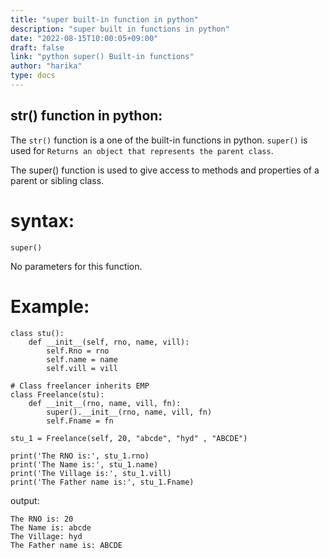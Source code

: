 ```yaml
---
title: "super built-in function in python"
description: "super built in functions in python"
date: "2022-08-15T10:00:05+09:00"
draft: false
link: "python super() Built-in functions"
author: "harika"
type: docs
---
```


## str() function in python:

The `str()` function is a one of the built-in functions in python.
`super()` is used for `Returns an object that represents the parent class`.

The super() function is used to give access to methods and properties of a parent or sibling class.

# syntax:
```
super() 
```
No parameters for this function.

# Example:
```
class stu():
    def __init__(self, rno, name, vill):
        self.Rno = rno
        self.name = name
        self.vill = vill
 
# Class freelancer inherits EMP
class Freelance(stu):
    def __init__(rno, name, vill, fn):
        super().__init__(rno, name, vill, fn)
        self.Fname = fn
 
stu_1 = Freelance(self, 20, "abcde", "hyd" , "ABCDE")

print('The RNO is:', stu_1.rno)
print('The Name is:', stu_1.name)
print('The Village is:', stu_1.vill)
print('The Father name is:', stu_1.Fname)
```
output:
```
The RNO is: 20
The Name is: abcde
The Village: hyd
The Father name is: ABCDE
```